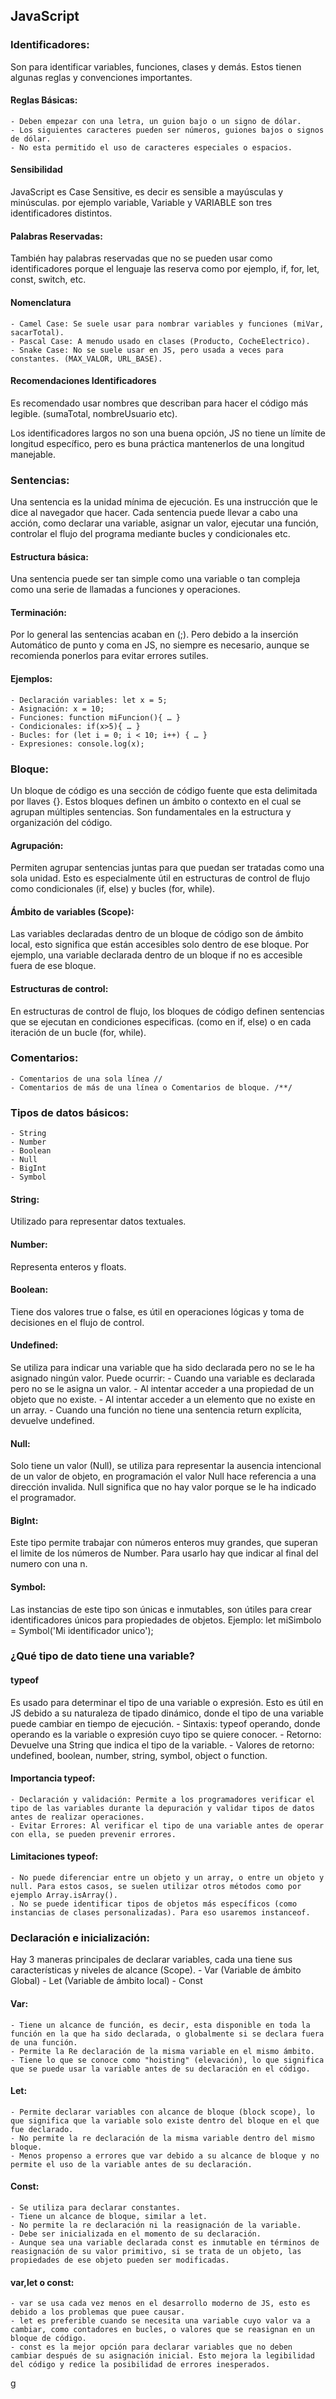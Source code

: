 ## JavaScript

### Identificadores:
  Son para identificar variables, funciones, clases y demás. Estos tienen algunas reglas y convenciones importantes.

#### Reglas Básicas:
	- Deben empezar con una letra, un guion bajo o un signo de dólar.
	- Los siguientes caracteres pueden ser números, guiones bajos o signos de dólar.
	- No esta permitido el uso de caracteres especiales o espacios.

#### Sensibilidad 
  JavaScript es Case Sensitive, es decir es sensible a mayúsculas y minúsculas. por ejemplo variable, Variable y VARIABLE son tres identificadores distintos.

#### Palabras Reservadas:
  También hay palabras reservadas que no se pueden usar como identificadores porque el lenguaje las reserva como por ejemplo, if, for, let, const, switch, etc.

#### Nomenclatura
	- Camel Case: Se suele usar para nombrar variables y funciones (miVar, sacarTotal).
	- Pascal Case: A menudo usado en clases (Producto, CocheElectrico).
	- Snake Case: No se suele usar en JS, pero usada a veces para constantes. (MAX_VALOR, URL_BASE).

#### Recomendaciones Identificadores
  Es recomendado usar nombres que describan para hacer el código más legible. (sumaTotal, nombreUsuario etc).

  Los identificadores largos no son una buena opción, JS no tiene un límite de longitud específico, pero es buna práctica mantenerlos de una longitud manejable.

### Sentencias:
  Una sentencia es la unidad mínima de ejecución. Es una instrucción que le dice al navegador que hacer. Cada sentencia puede llevar a cabo una acción, como declarar una variable, asignar un valor, ejecutar una función, controlar el flujo del programa mediante bucles y condicionales etc.

#### Estructura básica:
  Una sentencia puede ser tan simple como una variable o tan compleja como una serie de llamadas a funciones y operaciones.

#### Terminación:
  Por lo general las sentencias acaban en (;). Pero debido a la inserción Automático de punto y coma en JS, no siempre es necesario, aunque se recomienda ponerlos para evitar errores sutiles.

#### Ejemplos: 
  	- Declaración variables: let x = 5;
	- Asignación: x = 10;
	- Funciones: function miFuncion(){ … }
	- Condicionales: if(x>5){ … }
	- Bucles: for (let i = 0; i < 10; i++) { … }
	- Expresiones: console.log(x);

### Bloque:
  Un bloque de código es una sección de código fuente que esta delimitada por llaves {}. Estos bloques definen un ámbito o contexto en el cual se agrupan múltiples sentencias. Son fundamentales en la estructura y organización del código.

#### Agrupación:
  Permiten agrupar sentencias juntas para que puedan ser tratadas como una sola unidad. Esto es especialmente útil en estructuras de control de flujo como condicionales (if, else) y bucles (for, while). 

#### Ámbito de variables (Scope):
  Las variables declaradas dentro de un bloque de código son de ámbito local, esto significa que están accesibles solo dentro de ese bloque. Por ejemplo, una variable declarada dentro de un bloque if no es accesible fuera de ese bloque.

#### Estructuras de control:
  En estructuras de control de flujo, los bloques de código definen sentencias que se ejecutan en condiciones especificas. (como en if, else) o en cada iteración de un bucle (for, while).


### Comentarios:
	- Comentarios de una sola línea //
	- Comentarios de más de una línea o Comentarios de bloque. /**/

### Tipos de datos básicos:
	- String
	- Number
	- Boolean
	- Null
	- BigInt
	- Symbol

#### String: 
  Utilizado para representar datos textuales.
#### Number:
  Representa enteros y floats.
#### Boolean:
  Tiene dos valores true o false, es útil en operaciones lógicas y toma de decisiones en el flujo de control.
#### Undefined:
  Se utiliza para indicar una variable que ha sido declarada pero no se le ha asignado ningún valor.
   Puede ocurrir:
	- Cuando una variable es declarada pero no se le asigna un valor.
	- Al intentar acceder a una propiedad de un objeto que no existe.
	- Al intentar acceder a un elemento que no existe en un array.
	- Cuando una función no tiene una sentencia return explícita, devuelve undefined.
#### Null:
  Solo tiene un valor (Null), se utiliza para representar la ausencia intencional de un valor de objeto, en programación el valor Null hace referencia a una dirección invalida. Null significa que no hay valor porque se le ha indicado el programador.
#### BigInt:
  Este tipo permite trabajar con números enteros muy grandes, que superan el limite de los números de Number. Para usarlo hay que indicar al final del numero con una n.
#### Symbol:
  Las instancias de este tipo son únicas e inmutables, son útiles para crear identificadores únicos para propiedades de objetos.
  Ejemplo: let miSimbolo = Symbol('Mi identificador unico');

### ¿Qué tipo de dato tiene una variable?

#### typeof
  Es usado para determinar el tipo de una variable o expresión. Esto es útil en JS debido a su naturaleza de tipado dinámico, donde el tipo de una variable puede cambiar en tiempo de ejecución.
	- Sintaxis: typeof operando, donde operando es la variable o expresión cuyo tipo se quiere conocer.
	- Retorno: Devuelve una String que indica el tipo de la variable.
	- Valores de retorno: undefined, boolean, number, string, symbol, object o function.
#### Importancia typeof:
	- Declaración y validación: Permite a los programadores verificar el tipo de las variables durante la depuración y validar tipos de datos antes de realizar operaciones.
	- Evitar Errores: Al verificar el tipo de una variable antes de operar con ella, se pueden prevenir errores.

#### Limitaciones typeof:
	- No puede diferenciar entre un objeto y un array, o entre un objeto y null. Para estos casos, se suelen utilizar otros métodos como por ejemplo Array.isArray().
	. No se puede identificar tipos de objetos más específicos (como instancias de clases personalizadas). Para eso usaremos instanceof.

### Declaración e inicialización:
  Hay 3 maneras principales de declarar variables, cada una tiene sus características y niveles de alcance (Scope). 
	- Var (Variable de ámbito Global)
	- Let (Variable de ámbito local)
	- Const 

#### Var:
	- Tiene un alcance de función, es decir, esta disponible en toda la función en la que ha sido declarada, o globalmente si se declara fuera de una función.
	- Permite la Re declaración de la misma variable en el mismo ámbito.
	- Tiene lo que se conoce como "hoisting" (elevación), lo que significa que se puede usar la variable antes de su declaración en el código.

#### Let:
	- Permite declarar variables con alcance de bloque (block scope), lo que significa que la variable solo existe dentro del bloque en el que fue declarado.
	- No permite la re declaración de la misma variable dentro del mismo bloque.
	- Menos propenso a errores que var debido a su alcance de bloque y no permite el uso de la variable antes de su declaración.

#### Const:
	- Se utiliza para declarar constantes.
	- Tiene un alcance de bloque, similar a let.
	- No permite la re declaración ni la reasignación de la variable.
	- Debe ser inicializada en el momento de su declaración.
	- Aunque sea una variable declarada const es inmutable en términos de reasignación de su valor primitivo, si se trata de un objeto, las propiedades de ese objeto pueden ser modificadas.

#### var,let o const:
	- var se usa cada vez menos en el desarrollo moderno de JS, esto es debido a los problemas que puee causar.
	- let es preferible cuando se necesita una variable cuyo valor va a cambiar, como contadores en bucles, o valores que se reasignan en un bloque de código.
	- const es la mejor opción para declarar variables que no deben cambiar después de su asignación inicial. Esto mejora la legibilidad del código y redice la posibilidad de errores inesperados.
g